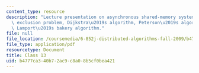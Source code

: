 ```yaml
---
content_type: resource
description: "Lecture presentation on asynchronous shared-memory systems, the mutual\
  \ exclusion problem, Dijkstra\u2019s algorithm, Peterson\u2019s algorithms, and\
  \ Lamport\u2019s bakery algorithm."
file: null
file_location: /coursemedia/6-852j-distributed-algorithms-fall-2009/b4777ca340b72ac9c8a08b5cf0bea421_MIT6_852JF09_lec13.pdf
file_type: application/pdf
resourcetype: Document
title: Class 13
uid: b4777ca3-40b7-2ac9-c8a0-8b5cf0bea421
---
```

